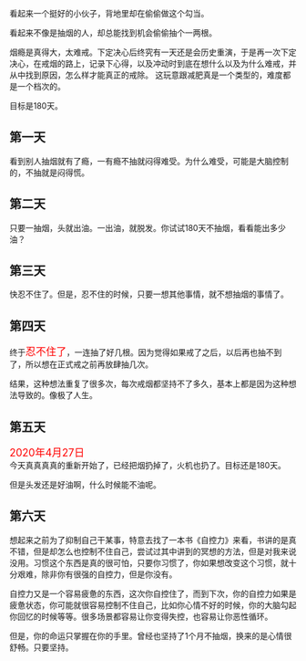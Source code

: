 看起来一个挺好的小伙子，背地里却在偷偷做这个勾当。

看起来不像是抽烟的人，却总能找到机会偷偷抽个一两根。

烟瘾是真得大，太难戒。下定决心后终究有一天还是会历史重演，于是再一次下定决心，在戒烟的路上，记录下心得，以及冲动时到底在想什么以及为什么难戒，并从中找到原因，怎么样才能真正的戒除。
这玩意跟减肥真是一个类型的，难度都是一个档次的。

目标是180天。

## 第一天
看到别人抽烟就有了瘾，一有瘾不抽就闷得难受。为什么难受，可能是大脑控制的，不抽就是闷得慌。

## 第二天
只要一抽烟，头就出油。一出油，就脱发。你试试180天不抽烟，看看能出多少油？
## 第三天
快忍不住了。但是，忍不住的时候，只要一想其他事情，就不想抽烟的事情了。

## 第四天
终于<font size=4 color=red>忍不住了</font>，一连抽了好几根。因为觉得如果戒了之后，以后再也抽不到了，所以想在正式戒之前再放肆抽几次。

结果，这种想法重复了很多次，每次戒烟都坚持不了多久，基本上都是因为这种想法导致的。像极了人生。

## 第五天
<font size=4 color=red>2020年4月27日</font><br>
今天真真真真的重新开始了，已经把烟扔掉了，火机也扔了。目标还是180天。

但是头发还是好油啊，什么时候能不油呢。
## 第六天
想起来之前为了抑制自己干某事，特意去找了一本书《自控力》来看，书讲的是真不错，但是却怎么也控制不住自己，尝试过其中讲到的冥想的方法，但是对我来说没用。习惯这个东西是真的很可怕，只要你习惯了，你如果想改变这个习惯，就十分艰难，除非你有很强的自控力，但是你没有。

自控力又是一个容易疲惫的东西，这次你自控住了，而到下次，你的自控力如果是疲惫状态，你可能就很容易控制不住自己，比如你心情不好的时候，你的大脑勾起你回忆的时候等等。很多场景都容易让你变得失控，也容易让你恶性循环。

但是，你的命运只掌握在你的手里。曾经也坚持了1个月不抽烟，换来的是心情很舒畅。只要坚持。